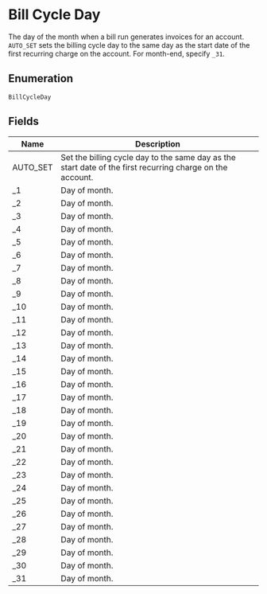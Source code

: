 # Bill Cycle Day

The day of the month when a bill run generates invoices for an account. `AUTO_SET` sets the billing cycle day to the same day as the start date of the first recurring charge on the account.  For month-end, specify `_31`.

## Enumeration

`BillCycleDay`

## Fields

| Name | Description |
|  --- | --- |
| AUTO_SET | Set the billing cycle day to the same day as the start date of the first recurring charge on the account. |
| _1 | Day of month. |
| _2 | Day of month. |
| _3 | Day of month. |
| _4 | Day of month. |
| _5 | Day of month. |
| _6 | Day of month. |
| _7 | Day of month. |
| _8 | Day of month. |
| _9 | Day of month. |
| _10 | Day of month. |
| _11 | Day of month. |
| _12 | Day of month. |
| _13 | Day of month. |
| _14 | Day of month. |
| _15 | Day of month. |
| _16 | Day of month. |
| _17 | Day of month. |
| _18 | Day of month. |
| _19 | Day of month. |
| _20 | Day of month. |
| _21 | Day of month. |
| _22 | Day of month. |
| _23 | Day of month. |
| _24 | Day of month. |
| _25 | Day of month. |
| _26 | Day of month. |
| _27 | Day of month. |
| _28 | Day of month. |
| _29 | Day of month. |
| _30 | Day of month. |
| _31 | Day of month. |
